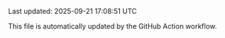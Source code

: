 Last updated: 2025-09-21 17:08:51 UTC

This file is automatically updated by the GitHub Action workflow.
